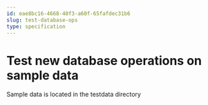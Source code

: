 ```yaml
---
id: eae8bc16-4668-40f3-a60f-65fafdec31b6
slug: test-database-ops
type: specification
---
```


# Test new database operations on sample data

Sample data is located in the testdata directory
